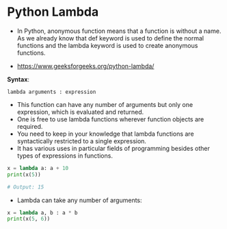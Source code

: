 
# Python Lambda

- In Python, anonymous function means that a function is without a name. As we already know that def keyword is used to define the normal functions and the lambda keyword is used to create anonymous functions.

- https://www.geeksforgeeks.org/python-lambda/

**Syntax**:
```text
lambda arguments : expression 
```

- This function can have any number of arguments but only one expression, which is evaluated and returned. 
- One is free to use lambda functions wherever function objects are required. 
- You need to keep in your knowledge that lambda functions are syntactically restricted to a single expression.
- It has various uses in particular fields of programming besides other types of expressions in functions.

```python
x = lambda a: a + 10
print(x(5))

# Output: 15
```

- Lambda can take any number of arguments:
```python
x = lambda a, b : a * b
print(x(5, 6))
```